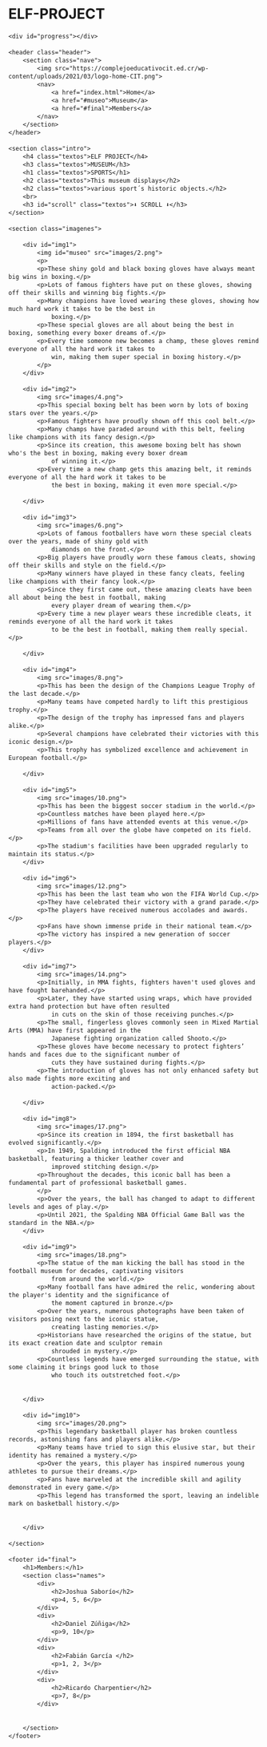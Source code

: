 # ELF-PROJECT

<!DOCTYPE html>

<html>

<head>
    <link rel="stylesheet" href="styles.css">

</head>

<body>

    <div id="progress"></div>

    <header class="header">
        <section class="nave">
            <img src="https://complejoeducativocit.ed.cr/wp-content/uploads/2021/03/logo-home-CIT.png">
            <nav>
                <a href="index.html">Home</a>
                <a href="#museo">Museum</a>
                <a href="#final">Members</a>
            </nav>
        </section>
    </header>

    <section class="intro">
        <h4 class="textos">ELF PROJECT</h4>
        <h3 class="textos">MUSEUM</h3>
        <h1 class="textos">SPORTS</h1>
        <h2 class="textos">This museum displays</h2>
        <h2 class="textos">various sport´s historic objects.</h2>
        <br>
        <h3 id="scroll" class="textos">⬇ SCROLL ⬇</h3>
    </section>

    <section class="imagenes">

        <div id="img1">
            <img id="museo" src="images/2.png">
            <p>
            <p>These shiny gold and black boxing gloves have always meant big wins in boxing.</p>
            <p>Lots of famous fighters have put on these gloves, showing off their skills and winning big fights.</p>
            <p>Many champions have loved wearing these gloves, showing how much hard work it takes to be the best in
                boxing.</p>
            <p>These special gloves are all about being the best in boxing, something every boxer dreams of.</p>
            <p>Every time someone new becomes a champ, these gloves remind everyone of all the hard work it takes to
                win, making them super special in boxing history.</p>
            </p>
        </div>

        <div id="img2">
            <img src="images/4.png">
            <p>This special boxing belt has been worn by lots of boxing stars over the years.</p>
            <p>Famous fighters have proudly shown off this cool belt.</p>
            <p>Many champs have paraded around with this belt, feeling like champions with its fancy design.</p>
            <p>Since its creation, this awesome boxing belt has shown who's the best in boxing, making every boxer dream
                of winning it.</p>
            <p>Every time a new champ gets this amazing belt, it reminds everyone of all the hard work it takes to be
                the best in boxing, making it even more special.</p>

        </div>

        <div id="img3">
            <img src="images/6.png">
            <p>Lots of famous footballers have worn these special cleats over the years, made of shiny gold with
                diamonds on the front.</p>
            <p>Big players have proudly worn these famous cleats, showing off their skills and style on the field.</p>
            <p>Many winners have played in these fancy cleats, feeling like champions with their fancy look.</p>
            <p>Since they first came out, these amazing cleats have been all about being the best in football, making
                every player dream of wearing them.</p>
            <p>Every time a new player wears these incredible cleats, it reminds everyone of all the hard work it takes
                to be the best in football, making them really special.</p>

        </div>

        <div id="img4">
            <img src="images/8.png">
            <p>This has been the design of the Champions League Trophy of the last decade.</p>
            <p>Many teams have competed hardly to lift this prestigious trophy.</p>
            <p>The design of the trophy has impressed fans and players alike.</p>
            <p>Several champions have celebrated their victories with this iconic design.</p>
            <p>This trophy has symbolized excellence and achievement in European football.</p>

        </div>

        <div id="img5">
            <img src="images/10.png">
            <p>This has been the biggest soccer stadium in the world.</p>
            <p>Countless matches have been played here.</p>
            <p>Millions of fans have attended events at this venue.</p>
            <p>Teams from all over the globe have competed on its field.</p>
            <p>The stadium's facilities have been upgraded regularly to maintain its status.</p>
        </div>

        <div id="img6">
            <img src="images/12.png">
            <p>This has been the last team who won the FIFA World Cup.</p>
            <p>They have celebrated their victory with a grand parade.</p>
            <p>The players have received numerous accolades and awards.</p>
            <p>Fans have shown immense pride in their national team.</p>
            <p>The victory has inspired a new generation of soccer players.</p>
        </div>

        <div id="img7">
            <img src="images/14.png">
            <p>Initially, in MMA fights, fighters haven't used gloves and have fought barehanded.</p>
            <p>Later, they have started using wraps, which have provided extra hand protection but have often resulted
                in cuts on the skin of those receiving punches.</p>
            <p>The small, fingerless gloves commonly seen in Mixed Martial Arts (MMA) have first appeared in the
                Japanese fighting organization called Shooto.</p>
            <p>These gloves have become necessary to protect fighters’ hands and faces due to the significant number of
                cuts they have sustained during fights.</p>
            <p>The introduction of gloves has not only enhanced safety but also made fights more exciting and
                action-packed.</p>

        </div>

        <div id="img8">
            <img src="images/17.png">
            <p>Since its creation in 1894, the first basketball has evolved significantly.</p>
            <p>In 1949, Spalding introduced the first official NBA basketball, featuring a thicker leather cover and
                improved stitching design.</p>
            <p>Throughout the decades, this iconic ball has been a fundamental part of professional basketball games.
            </p>
            <p>Over the years, the ball has changed to adapt to different levels and ages of play.</p>
            <p>Until 2021, the Spalding NBA Official Game Ball was the standard in the NBA.</p>
        </div>

        <div id="img9">
            <img src="images/18.png">
            <p>The statue of the man kicking the ball has stood in the football museum for decades, captivating visitors
                from around the world.</p>
            <p>Many football fans have admired the relic, wondering about the player's identity and the significance of
                the moment captured in bronze.</p>
            <p>Over the years, numerous photographs have been taken of visitors posing next to the iconic statue,
                creating lasting memories.</p>
            <p>Historians have researched the origins of the statue, but its exact creation date and sculptor remain
                shrouded in mystery.</p>
            <p>Countless legends have emerged surrounding the statue, with some claiming it brings good luck to those
                who touch its outstretched foot.</p>


        </div>

        <div id="img10">
            <img src="images/20.png">
            <p>This legendary basketball player has broken countless records, astonishing fans and players alike.</p>
            <p>Many teams have tried to sign this elusive star, but their identity has remained a mystery.</p>
            <p>Over the years, this player has inspired numerous young athletes to pursue their dreams.</p>
            <p>Fans have marveled at the incredible skill and agility demonstrated in every game.</p>
            <p>This legend has transformed the sport, leaving an indelible mark on basketball history.</p>


        </div>

    </section>

    <footer id="final">
        <h1>Members:</h1>
        <section class="names">
            <div>
                <h2>Joshua Saborío</h2>
                <p>4, 5, 6</p>
            </div>
            <div>
                <h2>Daniel Zúñiga</h2>
                <p>9, 10</p>
            </div>
            <div>
                <h2>Fabián García </h2>
                <p>1, 2, 3</p>
            </div>
            <div>
                <h2>Ricardo Charpentier</h2>
                <p>7, 8</p>
            </div>


        </section>
    </footer>



</body>

</html>
